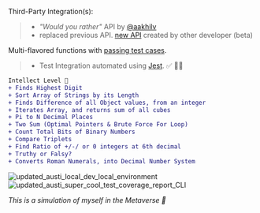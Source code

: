 
 Third-Party Integration(s): 
 > - <em>"Would you rather"</em> API by [@aakhilv](https://aakhilv.notion.site/aakhilv/api-aakhilv-me-a57b3dc3e4e2449ba4dcce5ddee1c684)
 > - replaced previous API. [new API](https://would-you-rather-api.abaanshanid.repl.co/home/) created by other developer (beta)
 
 Multi-flavored functions with [passing test cases](https://github.com/austinxduong/object-oriented-programming/actions). 
 
 > - Test Integration automated using [Jest](https://jestjs.io/). ✅ 🧪🔬

 ```diff
 Intellect Level 🧠
 + Finds Highest Digit
 + Sort Array of Strings by its Length
 + Finds Difference of all Object values, from an integer
 + Iterates Array, and returns sum of all cubes
 + Pi to N Decimal Places
 + Two Sum (Optimal Pointers & Brute Force For Loop)
 + Count Total Bits of Binary Numbers
 + Compare Triplets
 + Find Ratio of +/-/ or 0 integers at 6th decimal
 + Truthy or Falsy?
 + Converts Roman Numerals, into Decimal Number System 
 ```
 

![updated_austi_local_dev_local_environment](https://user-images.githubusercontent.com/78833034/159577120-5cb2246d-05f0-40dd-aca2-3bcaab836034.png)
![updated_austi_super_cool_test_coverage_report_CLI](https://user-images.githubusercontent.com/78833034/159578348-29901d32-533f-4de0-9967-63aeaa82bbbc.png)


<em>This is a simulation of myself in the Metaverse 🧬 </em>

